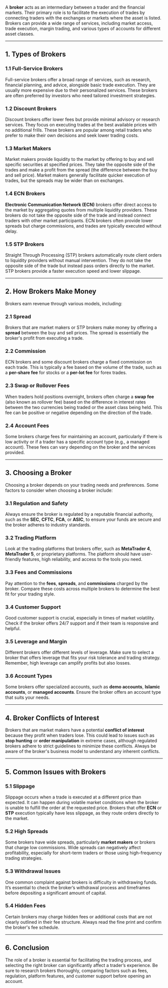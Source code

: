 A **broker** acts as an intermediary between a trader and the financial markets. Their primary role is to facilitate the execution of trades by connecting traders with the exchanges or markets where the asset is listed. Brokers can provide a wide range of services, including market access, trade execution, margin trading, and various types of accounts for different asset classes.

---

## 1. **Types of Brokers**

### 1.1 **Full-Service Brokers**
Full-service brokers offer a broad range of services, such as research, financial planning, and advice, alongside basic trade execution. They are usually more expensive due to their personalized services. These brokers are often preferred by investors who need tailored investment strategies.

### 1.2 **Discount Brokers**
Discount brokers offer lower fees but provide minimal advisory or research services. They focus on executing trades at the best available prices with no additional frills. These brokers are popular among retail traders who prefer to make their own decisions and seek lower trading costs.

### 1.3 **Market Makers**
Market makers provide liquidity to the market by offering to buy and sell specific securities at specified prices. They take the opposite side of the trades and make a profit from the spread (the difference between the buy and sell price). Market makers generally facilitate quicker execution of trades, but the spreads may be wider than on exchanges.

### 1.4 **ECN Brokers**
**Electronic Communication Network (ECN)** brokers offer direct access to the market by aggregating quotes from multiple liquidity providers. These brokers do not take the opposite side of the trade and instead connect traders with other market participants. ECN brokers often provide lower spreads but charge commissions, and trades are typically executed without delay.

### 1.5 **STP Brokers**
Straight Through Processing (STP) brokers automatically route client orders to liquidity providers without manual intervention. They do not take the opposite side of the trade but instead pass orders directly to the market. STP brokers provide a faster execution speed and lower slippage.

---

## 2. **How Brokers Make Money**

Brokers earn revenue through various models, including:

### 2.1 **Spread**
Brokers that are market makers or STP brokers make money by offering a **spread** between the buy and sell prices. The spread is essentially the broker's profit from executing a trade.

### 2.2 **Commission**
ECN brokers and some discount brokers charge a fixed commission on each trade. This is typically a fee based on the volume of the trade, such as a **per-share fee** for stocks or a **per-lot fee** for forex trades.

### 2.3 **Swap or Rollover Fees**
When traders hold positions overnight, brokers often charge a **swap fee** (also known as rollover fee) based on the difference in interest rates between the two currencies being traded or the asset class being held. This fee can be positive or negative depending on the direction of the trade.

### 2.4 **Account Fees**
Some brokers charge fees for maintaining an account, particularly if there is low activity or if a trader has a specific account type (e.g., a managed account). These fees can vary depending on the broker and the services provided.

---

## 3. **Choosing a Broker**

Choosing a broker depends on your trading needs and preferences. Some factors to consider when choosing a broker include:

### 3.1 **Regulation and Safety**
Always ensure the broker is regulated by a reputable financial authority, such as the **SEC**, **CFTC**, **FCA**, or **ASIC**, to ensure your funds are secure and the broker adheres to industry standards.

### 3.2 **Trading Platform**
Look at the trading platforms that brokers offer, such as **MetaTrader 4**, **MetaTrader 5**, or proprietary platforms. The platform should have user-friendly features, high reliability, and access to the tools you need.

### 3.3 **Fees and Commissions**
Pay attention to the **fees**, **spreads**, and **commissions** charged by the broker. Compare these costs across multiple brokers to determine the best fit for your trading style.

### 3.4 **Customer Support**
Good customer support is crucial, especially in times of market volatility. Check if the broker offers 24/7 support and if their team is responsive and helpful.

### 3.5 **Leverage and Margin**
Different brokers offer different levels of leverage. Make sure to select a broker that offers leverage that fits your risk tolerance and trading strategy. Remember, high leverage can amplify profits but also losses.

### 3.6 **Account Types**
Some brokers offer specialized accounts, such as **demo accounts**, **Islamic accounts**, or **managed accounts**. Ensure the broker offers an account type that suits your needs.

---

## 4. **Broker Conflicts of Interest**

Brokers that are market makers have a potential **conflict of interest** because they profit when traders lose. This could lead to issues such as **stop hunting** or **order manipulation** in extreme cases, although regulated brokers adhere to strict guidelines to minimize these conflicts. Always be aware of the broker's business model to understand any inherent conflicts.

---

## 5. **Common Issues with Brokers**

### 5.1 **Slippage**
Slippage occurs when a trade is executed at a different price than expected. It can happen during volatile market conditions when the broker is unable to fulfill the order at the requested price. Brokers that offer **ECN** or **STP** execution typically have less slippage, as they route orders directly to the market.

### 5.2 **High Spreads**
Some brokers have wide spreads, particularly **market makers** or brokers that charge low commissions. Wide spreads can negatively affect profitability, especially for short-term traders or those using high-frequency trading strategies.

### 5.3 **Withdrawal Issues**
One common complaint against brokers is difficulty in withdrawing funds. It’s essential to check the broker’s withdrawal process and timeframes before depositing a significant amount of capital.

### 5.4 **Hidden Fees**
Certain brokers may charge hidden fees or additional costs that are not clearly outlined in their fee structure. Always read the fine print and confirm the broker's fee schedule.

---

## 6. **Conclusion**

The role of a broker is essential for facilitating the trading process, and selecting the right broker can significantly affect a trader’s experience. Be sure to research brokers thoroughly, comparing factors such as fees, regulation, platform features, and customer support before opening an account.

